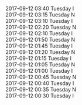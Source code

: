 2017-09-12 03:40 Tuesday  I  
2017-09-12 03:15 Tuesday  N  
2017-09-12 03:10 Tuesday  I  
2017-09-12 02:20 Tuesday  N  
2017-09-12 02:10 Tuesday  I  
2017-09-12 01:50 Tuesday  N  
2017-09-12 01:45 Tuesday  I  
2017-09-12 01:20 Tuesday  N  
2017-09-12 01:15 Tuesday  I  
2017-09-12 01:05 Tuesday  N  
2017-09-12 01:00 Tuesday  I  
2017-09-12 00:45 Tuesday  N  
2017-09-12 00:40 Tuesday  I  
2017-09-12 00:35 Tuesday  N  
2017-09-12 00:30 Tuesday  I  
